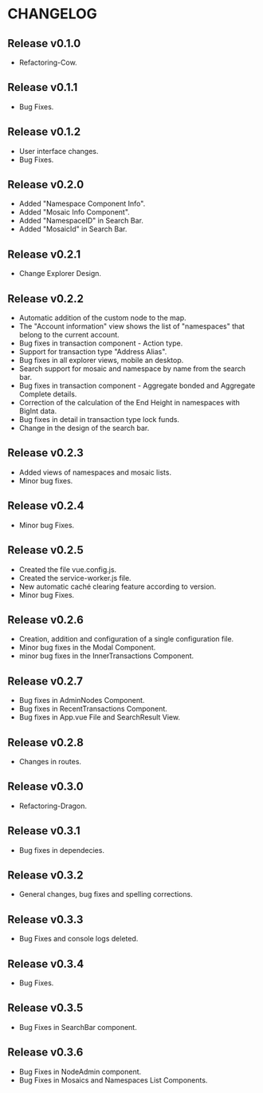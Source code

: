 # CHANGELOG

## Release v0.1.0
  * Refactoring-Cow.

## Release v0.1.1
  * Bug Fixes.

## Release v0.1.2
  * User interface changes.
  * Bug Fixes.

## Release v0.2.0
  * Added "Namespace Component Info".
  * Added "Mosaic Info Component".
  * Added "NamespaceID" in Search Bar.
  * Added "MosaicId" in Search Bar.

## Release v0.2.1
  * Change Explorer Design.

## Release v0.2.2
  * Automatic addition of the custom node to the map.
  * The "Account information" view shows the list of "namespaces" that belong to the current account.
  * Bug fixes in transaction component - Action type.
  * Support for transaction type "Address Alias".
  * Bug fixes in all explorer views, mobile an desktop.
  * Search support for mosaic and namespace by name from the search bar.
  * Bug fixes in transaction component - Aggregate bonded and Aggregate Complete details.
  * Correction of the calculation of the End Height in namespaces with BigInt data.
  * Bug fixes in detail in transaction type lock funds.
  * Change in the design of the search bar.

## Release v0.2.3
  * Added views of namespaces and mosaic lists.
  * Minor bug fixes.

## Release v0.2.4
  * Minor bug Fixes.

## Release v0.2.5
  * Created the file vue.config.js.
  * Created the service-worker.js file.
  * New automatic caché clearing feature according to version.
  * Minor bug Fixes.

## Release v0.2.6
  * Creation, addition and configuration of a single configuration file.
  * Minor bug fixes in the Modal Component.
  * minor bug fixes in the InnerTransactions Component.

## Release v0.2.7
  * Bug fixes in AdminNodes Component.
  * Bug fixes in RecentTransactions Component.
  * Bug fixes in App.vue File and SearchResult View.

## Release v0.2.8
  * Changes in routes.

## Release v0.3.0
  * Refactoring-Dragon.

## Release v0.3.1
  * Bug fixes in dependecies.

## Release v0.3.2
  * General changes, bug fixes and spelling corrections.

## Release v0.3.3
  * Bug Fixes and console logs deleted.

## Release v0.3.4
  * Bug Fixes.

## Release v0.3.5
  * Bug Fixes in SearchBar component.

## Release v0.3.6
  * Bug Fixes in NodeAdmin component.
  * Bug Fixes in Mosaics and Namespaces List Components.